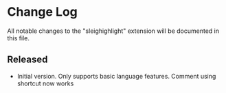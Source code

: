 # Change Log

All notable changes to the "sleighighlight" extension will be documented in this file.


## Released

- Initial version. Only supports basic language features. Comment using shortcut now works